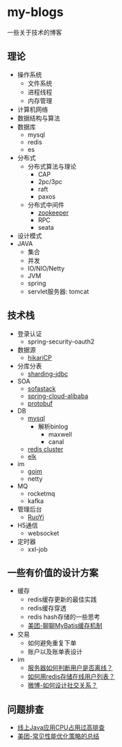 # my-blogs
 一些关于技术的博客

## 理论
* 操作系统
    * 文件系统
    * 进程线程
    * 内存管理
* 计算机网络
* 数据结构与算法
* 数据库
    * mysql
    * redis
    * es
* 分布式
    * 分布式算法与理论
        * CAP
        * 2pc/3pc
        * raft
        * paxos
    * 分布式中间件
        * [zookeeper](https://zookeeper.apache.org/)
        * RPC
        * seata
* 设计模式
* JAVA
    * 集合
    * 并发
    * IO/NIO/Netty
    * JVM
    * spring
    * servlet服务器: tomcat

## 技术栈
* 登录认证
    * spring-security-oauth2
* 数据源
    * [hikariCP](https://github.com/brettwooldridge/HikariCP)
* 分库分表
    * [sharding-jdbc](https://shardingsphere.apache.org/document/current/cn/manual/sharding-jdbc/)
* SOA
    * [sofastack](https://www.sofastack.tech/)
    * [spring-cloud-alibaba](https://github.com/alibaba/spring-cloud-alibaba)
    * [protobuf](https://developers.google.com/protocol-buffers)
* DB
    * [mysql](https://dev.mysql.com/doc/refman/5.7/en/select-benchmarking.html)
        * 解析binlog
            * maxwell
            * canal
    * [redis cluster](https://redis.io/topics/cluster-tutorial)
    * [elk](https://www.elastic.co/cn/)
* im
    * [goim](https://github.com/Terry-Mao/goim)
    * netty
* MQ
    * rocketmq
    * kafka
* 管理后台
    * [RuoYi](https://gitee.com/y_project/RuoYi)
* H5通信
    * websocket
* 定时器
    * xxl-job

## 一些有价值的设计方案
* 缓存
    * redis缓存更新的最佳实践
    * redis缓存穿透
    * redis hash存储的一些思考
    * [美团-聊聊MyBatis缓存机制](https://tech.meituan.com/2018/01/19/mybatis-cache.html)
* 交易
    * 如何避免重复下单
    * 账户以及账单表设计
* im
    * [服务器如何判断用户是否离线？](design/im/服务器如何判断用户是否离线.md)
    * [如何用redis存储在线用户列表？](http://blog.huangz.me/diary/2016/redis-count-online-users.html)
    * [微博-如何设计社交关系？](https://www.infoq.cn/article/weibo-relation-service-with-redis)

## 问题排查
* [线上Java应用CPU占用过高排查](java-blogs/线上Java应用CPU占用过高排查.md)
* [美团-常见性能优化策略的总结](https://tech.meituan.com/2016/12/02/performance-tunning.html)